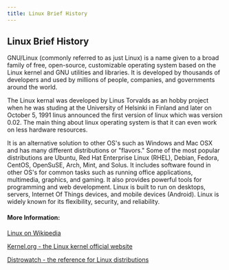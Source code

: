 ```yaml
---
title: Linux Brief History
---
```

## Linux Brief History

GNU/Linux (commonly referred to as just Linux) is a name given to a broad family of free, open-source, customizable operating system based on the Linux kernel and GNU utilities and libraries.  It is developed by thousands of developers and used by millions of people, companies, and governments around the world. 

The Linux kernal was developed by Linus Torvalds as an hobby project when he was studing at the University of Helsinki in Finland and later on October 5, 1991 linus announced the first version of linux which was version 0.02. The main thing about linux operating system is that it can even work on less hardware resources. 

It is an alternative solution to other OS's such as Windows and Mac OSX and has many different distributions or "flavors."  Some of the most popular distributions are Ubuntu, Red Hat Enterprise Linux (RHEL), Debian, Fedora, CentOS, OpenSuSE, Arch, Mint, and Solus. It includes software found in other OS's for common tasks such as running office applications, multimedia, graphics, and gaming. It also provides powerful tools for programming and web development. Linux is built to run on desktops, servers, Internet Of Things devices, and mobile devices (Android). Linux is widely known for its flexibility, security, and reliability. 

#### More Information:

[Linux on Wikipedia](https://en.wikipedia.org/wiki/Linux)

[Kernel.org - the Linux kernel official website](https://www.kernel.org/)

[Distrowatch - the reference for Linux distributions](http://distrowatch.com)
